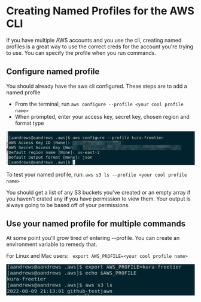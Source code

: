 # Creating Named Profiles for the AWS CLI

If you have multiple AWS accounts and you use the cli, creating named profiles is a great way to use the correct creds for the account you're trying to use. You can specify the profile when you run commands.

## Configure named profile
You should already have the aws cli configured. These steps are to add a named profile

- From the terminal, run `aws configure --profile <your cool profile name>`
- When prompted, enter your access key, secret key, chosen region and format type

![aws configure](/images/aws-configure.png)

To test your named profile, run:
`aws s3 ls --profile <your cool profile name>`


You should get a list of any S3 buckets you've created or an empty array if you haven't crated any **if** you have permission to view them. Your output is always going to be based off of your permissions.

## Use your named profile for multiple commands
At some point  you'll grow tired of entering --profile. You can create an environment variable to remedy that.

For Linux and Mac users:
` export AWS_PROFILE=<your cool profile name>`

![creating env variable](/images/env-var-profile.png)
